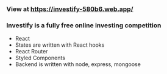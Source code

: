 ### View at https://investify-580b6.web.app/  
### Investify is a fully free online investing competition 

- React
- States are written with React hooks
- React Router
- Styled Components
- Backend is written with node, express, mongoose

